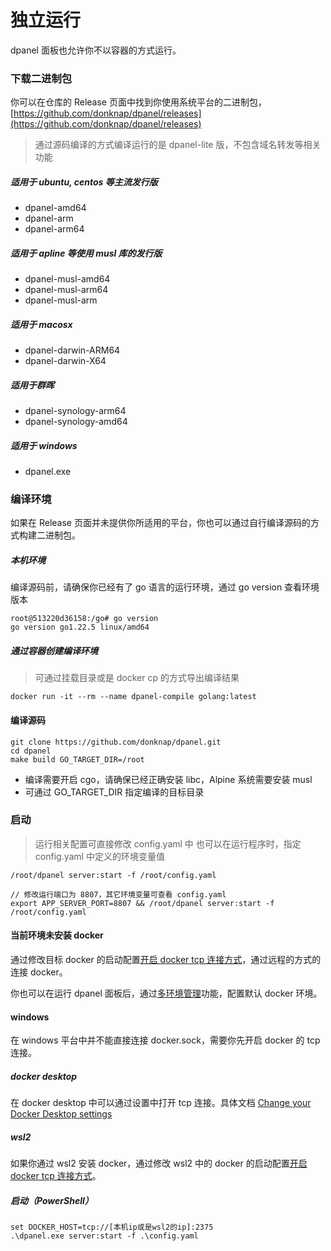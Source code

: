 # 独立运行

dpanel 面板也允许你不以容器的方式运行。

### 下载二进制包

你可以在仓库的 Release 页面中找到你使用系统平台的二进制包，[https://github.com/donknap/dpanel/releases](https://github.com/donknap/dpanel/releases)

> 通过源码编译的方式编译运行的是 dpanel-lite 版，不包含域名转发等相关功能

##### 适用于 ubuntu, centos 等主流发行版

- dpanel-amd64 
- dpanel-arm
- dpanel-arm64

##### 适用于 apline 等使用 musl 库的发行版 
- dpanel-musl-amd64
- dpanel-musl-arm64
- dpanel-musl-arm

##### 适用于 macosx 

- dpanel-darwin-ARM64
- dpanel-darwin-X64

##### 适用于群晖

- dpanel-synology-arm64 
- dpanel-synology-amd64 

##### 适用于 windows

- dpanel.exe 


### 编译环境

如果在 Release 页面并未提供你所适用的平台，你也可以通过自行编译源码的方式构建二进制包。

##### 本机环境

编译源码前，请确保你已经有了 go 语言的运行环境，通过 go version 查看环境版本

```
root@513220d36158:/go# go version
go version go1.22.5 linux/amd64
```

##### 通过容器创建编译环境

> 可通过挂载目录或是 docker cp 的方式导出编译结果

```
docker run -it --rm --name dpanel-compile golang:latest
```

#### 编译源码

```
git clone https://github.com/donknap/dpanel.git
cd dpanel
make build GO_TARGET_DIR=/root
```

- 编译需要开启 cgo，请确保已经正确安装 libc，Alpine 系统需要安装 musl
- 可通过 GO_TARGET_DIR 指定编译的目标目录

### 启动

> 运行相关配置可直接修改 config.yaml 中
> 也可以在运行程序时，指定 config.yaml 中定义的环境变量值

```
/root/dpanel server:start -f /root/config.yaml
```

```
// 修改运行端口为 8807，其它环境变量可查看 config.yaml 
export APP_SERVER_PORT=8807 && /root/dpanel server:start -f /root/config.yaml
```

#### 当前环境未安装 docker

通过修改目标 docker 的启动配置[开启 docker tcp 连接方式](zh-cn/manual/system/remote)，通过远程的方式的连接 docker。

你也可以在运行 dpanel 面板后，通过[多环境管理](zh-cn/manual/setting/docker-env.md)功能，配置默认 docker 环境。


#### windows 

在 windows 平台中并不能直接连接 docker.sock，需要你先开启 docker 的 tcp 连接。

##### docker desktop

在 docker desktop 中可以通过设置中打开 tcp 连接。具体文档 [Change your Docker Desktop settings](https://docs.docker.com/desktop/settings-and-maintenance/settings/)


##### wsl2

如果你通过 wsl2 安装 docker，通过修改 wsl2 中的 docker 的启动配置[开启 docker tcp 连接方式](zh-cn/manual/system/remote)。

##### 启动（PowerShell）

```
set DOCKER_HOST=tcp://[本机ip或是wsl2的ip]:2375
.\dpanel.exe server:start -f .\config.yaml
```